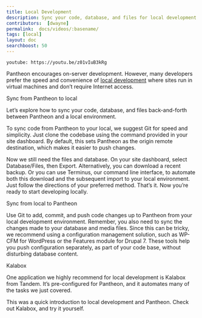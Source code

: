 ```yaml
---
title: Local Development
description: Sync your code, database, and files for local development.
contributors:  [dwayne]
permalink:  docs/videos/:basename/
tags: [local]
layout: doc
searchboost: 50
---
```


`youtube: https://youtu.be/z01vIuB3kRg`

<Partial file="deprecate-kalabox.md" />

Pantheon encourages on-server development. However, many developers prefer the speed and convenience of [local development](/docs/local-development) where sites run in virtual machines and don’t require Internet access.


Sync from Pantheon to local

Let’s explore how to sync your code, database, and files back-and-forth between Pantheon and a local environment.

To sync code from Pantheon to your local, we suggest Git for speed and simplicity. Just clone the codebase using the command provided in your site dashboard. By default, this sets Pantheon as the origin remote destination, which makes it easier to push changes.

Now we still need the files and database. On your site dashboard, select Database/Files, then Export. Alternatively, you can download a recent backup. Or you can use Terminus, our command line interface, to automate both this download and the subsequent import to your local environment. Just follow the directions of your preferred method. That’s it. Now you’re ready to start developing locally.


Sync from local to Pantheon

Use Git to add, commit, and push code changes up to Pantheon from your local development environment. Remember, you also need to sync the changes made to your database and media files. Since this can be tricky, we recommend using a configuration management solution, such as WP-CFM for WordPress or the Features module for Drupal 7. These tools help you push configuration separately, as part of your code base, without disturbing database content.

Kalabox

One application we highly recommend for local development is Kalabox from Tandem. It’s pre-configured for Pantheon, and it automates many of the tasks we just covered.

This was a quick introduction to local development and Pantheon. Check out Kalabox, and try it yourself.

